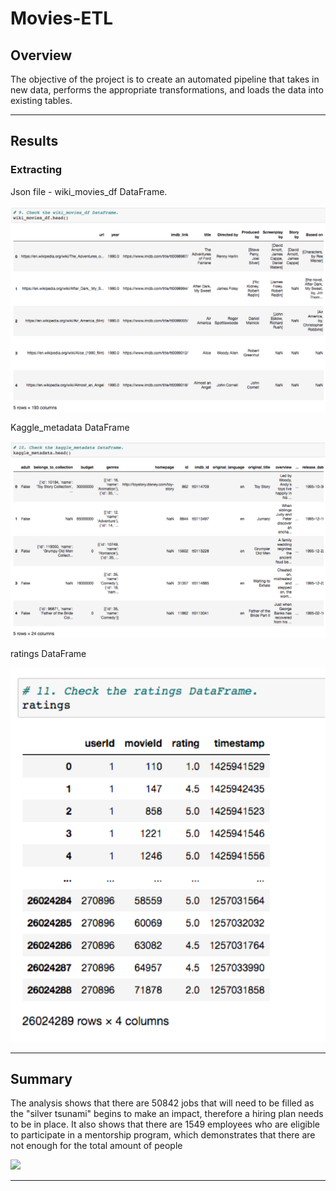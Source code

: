 # Movies-ETL

## Overview 

The objective of the project is to create an automated pipeline that takes in new data, performs the appropriate transformations, and loads the data into existing tables.

---
## Results

### Extracting

Json file - wiki_movies_df DataFrame.

![](/Resources/Deli1_wiki_movies_df.png)

Kaggle_metadata DataFrame

![](/Resources/Deli1_kaggle_metadata.png)

ratings DataFrame

![](/Resources/Deli1_ratings.png)


---
## Summary

The analysis shows that there are 50842 jobs that will need to be filled as the "silver tsunami" begins to make an impact, therefore a hiring plan needs to be in place. It also shows that there are 1549 employees who are eligible to participate in a mentorship program, which demonstrates that there are not enough for the total amount of people  

![](Total_Mentors.png)

---
